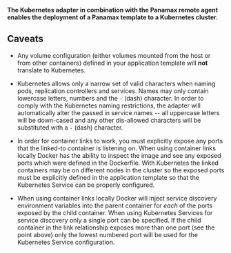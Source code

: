 **The Kubernetes adapter in combination with the Panamax remote agent enables the deployment of a Panamax template to a Kubernetes cluster.**

## Caveats

* Any volume configuration (either volumes mounted from the host or from other containers) defined in your application template will **not** translate to Kubernetes.

* Kubernetes allows only a narrow set of valid characters when naming pods, replication controllers and services. Names may only contain lowercase letters, numbers and the `-` (dash) character. In order to comply with the Kubernetes naming restrictions, the adapter will automatically alter the passed in service names -- all uppercase letters will be down-cased and any other dis-allowed characters will be substituted with a `-` (dash) character.

* In order for container links to work, you must explicitly expose any ports that the linked-to container is listening on. When using container links locally Docker has the ability to inspect the image and see any exposed ports which were defined in the Dockerfile. With Kubernetes the linked containers may be on different nodes in the cluster so the exposed ports must be explicitly defined in the application template so that the Kubernetes Service can be properly configured.

* When using container links locally Docker will inject service discovery environment variables into the parent container for *each* of the ports exposed by the child container. When using Kubernetes Services for service discovery only a single port can be specified. If the child container in the link relationship exposes more than one port (see the point above) only the lowest numbered port will be used for the Kubernetes Service configuration.